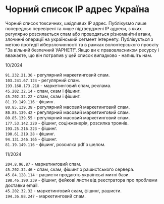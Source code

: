 # Чорний список IP адрес Україна
Чорний список токсичних, шкідливих IP адрес. Публікуємо лише попередньо перевірені та лише підтверджені IP адреси, з яких регулярно розсилається спам або проводяться різноманітні атаки, злочинні операції на український сегмент Інтернету. Публікується з метою протидії кіберзлочинності та в рамках волонтерського проєкту "За вільний безпечний УАРНЕТ!". Якщо ви є правовласником ресурсу і вважаєте, що він потрапив у цей список випадково - напишіть нам.

10/2024

``91.232.21.36`` - регулярний маркетинговий спам.  
``103.241.67.124`` - регулярний спам.  
``193.168.173.218`` - маркетинговий спам, реклама.  
``45.202.32.14`` - спам, скам і фішинг.  
``45.202.32.22`` - спам, скам і фішинг.  
``81.19.149.116`` - фішинг.  
``80.85.139.38`` - регулярний масовий маркетинговий спам.  
``80.85.139.42`` - регулярний масовий маркетинговий спам.  
``80.85.139.55`` - регулярний масовий маркетинговий спам.  
``177.53.142.220`` - фішинг, соцінженерія, розсилка троянів.  
``193.25.216.223`` - фішинг.  
``190.61.219.28`` - фішинг.  
``94.131.246.165`` - фішинг.    
``81.19.149.116`` - фішинг, розсилка pdf з шелом.  

11/2024

``204.8.96.87`` - маркетинговий спам.  
``45.202.32.46`` - спам, скам, фішинг з рашистського сервера.  
``45.84.128.114`` - рашисти продають українські митні бази.  
``198.46.190.239`` - фішинг, фейкові листи від реєстратора про проблеми доставки email.  
``45.202.32.32`` - маркетинговий скам, фішинг, рашисти.  
``194.36.88.247`` - маркетинговий спам.  
